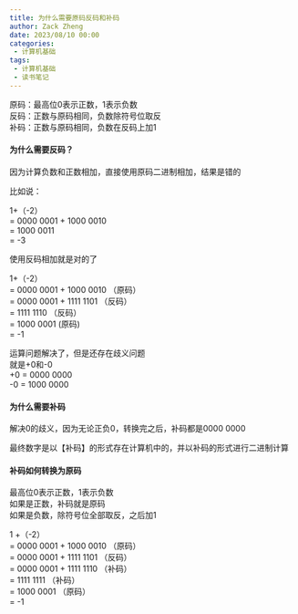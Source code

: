 ```yaml
---
title: 为什么需要原码反码和补码
author: Zack Zheng
date: 2023/08/10 00:00
categories:
 - 计算机基础
tags:
 - 计算机基础
 - 读书笔记
---
```


原码：最高位0表示正数，1表示负数     
反码：正数与原码相同，负数除符号位取反     
补码：正数与原码相同，负数在反码上加1      

#### 为什么需要反码？
因为计算负数和正数相加，直接使用原码二进制相加，结果是错的     

比如说：

1+（-2）  
= 0000 0001 + 1000 0010  
= 1000 0011  
= -3  

使用反码相加就是对的了

1+（-2）     
= 0000 0001 + 1000 0010 （原码）    
= 0000 0001 + 1111 1101 （反码）     
= 1111 1110 （反码）     
= 1000 0001 (原码)     
= -1     

运算问题解决了，但是还存在歧义问题    
就是+0和-0    
+0 = 0000 0000       
-0 = 1000 0000     

#### 为什么需要补码   
解决0的歧义，因为无论正负0，转换完之后，补码都是0000 0000   

最终数字是以【补码】的形式存在计算机中的，并以补码的形式进行二进制计算     

#### 补码如何转换为原码   
最高位0表示正数，1表示负数    
如果是正数，补码就是原码    
如果是负数，除符号位全部取反，之后加1    

1 +（-2）     
= 0000 0001 + 1000 0010 （原码）  
= 0000 0001 + 1111 1101 （反码）  
= 0000 0001 + 1111 1110 （补码）  
= 1111 1111 （补码）  
= 1000 0001 （原码）  
= -1  
